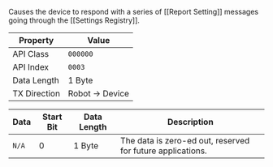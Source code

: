 Causes the device to respond with a series of [[Report Setting]] messages going through the [[Settings Registry]].

| Property | Value |
| -------- | ----- |
| API Class | `000000` |
| API Index | `0003` |
| Data Length | 1 Byte |
| TX Direction | Robot -> Device |

| Data | Start Bit | Data Length | Description |
| ---- | --------- | ------- | ----------- |
| `N/A` | 0 | 1 Byte | The data is zero-ed out, reserved for future applications. |
